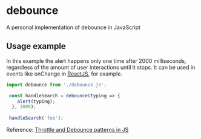 # debounce
A personal implementation of debounce in JavaScript

## Usage example
In this example the alert happens only one time after 2000 milliseconds, regardless of the amount of user interactions until it stops. It can be used in events like onChange in [ReactJS](https://pt-br.reactjs.org/), for example.


```javascript
import debounce from './debounce.js';

 const handleSearch = debounce(typing => {
    alert(typing);
  }, 2000);
  
 handleSearch('foo');
```

Reference:
[Throttle and Debounce patterns in JS](http://loopinfinito.com.br/2013/09/24/throttle-e-debounce-patterns-em-javascript/)

